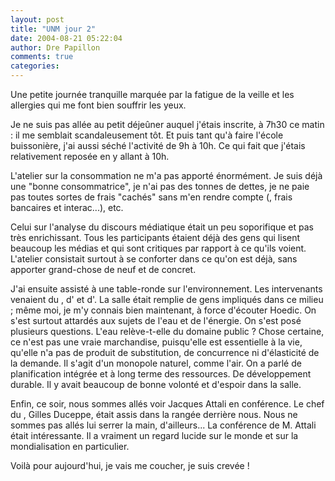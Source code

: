 ```yaml
---
layout: post
title: "UNM jour 2"
date: 2004-08-21 05:22:04
author: Dre Papillon
comments: true
categories: 
---
```



Une petite journée tranquille marquée par la fatigue de la veille et les allergies qui me font bien souffrir les yeux.

Je ne suis pas allée au petit déjeûner auquel j'étais inscrite, à 7h30 ce matin : il me semblait scandaleusement tôt.  Et puis tant qu'à faire l'école buissonière, j'ai aussi séché l'activité de 9h à 10h.  Ce qui fait que j'étais relativement reposée en y allant à 10h.

L'atelier sur la consommation ne m'a pas apporté énormément.  Je suis déjà une "bonne consommatrice", je n'ai pas des tonnes de dettes, je ne paie pas toutes sortes de frais "cachés" sans m'en rendre compte (, frais bancaires et interac...), etc.

Celui sur l'analyse du discours médiatique était un peu soporifique et pas très enrichissant.  Tous les participants étaient déjà des gens qui lisent beaucoup les médias et qui sont critiques par rapport à ce qu'ils voient.  L'atelier consistait surtout à se conforter dans ce qu'on est déjà, sans apporter grand-chose de neuf et de concret.

J'ai ensuite assisté à une table-ronde sur l'environnement.  Les intervenants venaient du , d' et d'.  La salle était remplie de gens impliqués dans ce milieu ; même moi, je m'y connais bien maintenant, à force d'écouter Hoedic.  On s'est surtout attardés aux sujets de l'eau et de l'énergie.  On s'est posé plusieurs questions.  L'eau relève-t-elle du domaine public ?  Chose certaine, ce n'est pas une vraie marchandise, puisqu'elle est essentielle à la vie, qu'elle n'a pas de produit de substitution, de concurrence ni d'élasticité de la demande.  Il s'agit d'un monopole naturel, comme l'air.    On a parlé de planification intégrée et à long terme des ressources.  De développement durable.  Il y avait beaucoup de bonne volonté et d'espoir dans la salle.

Enfin, ce soir, nous sommes allés voir Jacques Attali en conférence.  Le chef du , Gilles Duceppe, était assis dans la rangée derrière nous.  Nous ne sommes pas allés lui serrer la main, d'ailleurs...  La conférence de M. Attali était intéressante.  Il a vraiment un regard lucide sur le monde et sur la mondialisation en particulier.

Voilà pour aujourd'hui, je vais me coucher, je suis crevée !